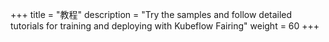 +++
title = "教程"
description = "Try the samples and follow detailed tutorials for training and deploying with Kubeflow Fairing"
weight = 60
+++